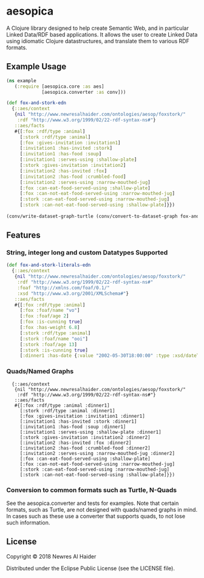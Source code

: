 # aesopica

A Clojure library designed to help create Semantic Web, and in particular Linked Data/RDF based applications. 
It allows the user to create Linked Data using idiomatic Clojure datastructures, and translate them to various RDF formats.

## Example Usage


```clojure
(ns example
   (:require [aesopica.core :as aes]
             [aesopica.converter :as conv]))

(def fox-and-stork-edn
  {::aes/context
   {nil "http://www.newresalhaider.com/ontologies/aesop/foxstork/"
    :rdf "http://www.w3.org/1999/02/22-rdf-syntax-ns#"}
   ::aes/facts
   #{[:fox :rdf/type :animal]
     [:stork :rdf/type :animal]
     [:fox :gives-invitation :invitation1]
     [:invitation1 :has-invited :stork]
     [:invitation1 :has-food :soup]
     [:invitation1 :serves-using :shallow-plate]
     [:stork :gives-invitation :invitation2]
     [:invitation2 :has-invited :fox]
     [:invitation2 :has-food :crumbled-food]
     [:invitation2 :serves-using :narrow-mouthed-jug]
     [:fox :can-eat-food-served-using :shallow-plate]
     [:fox :can-not-eat-food-served-using :narrow-mouthed-jug]
     [:stork :can-eat-food-served-using :narrow-mouthed-jug]
     [:stork :can-not-eat-food-served-using :shallow-plate]}})
  
(conv/write-dataset-graph-turtle (conv/convert-to-dataset-graph fox-and-stork-edn))
```
## Features

### String, integer long and custom Datatypes Supported

```clojure
(def fox-and-stork-literals-edn
  {::aes/context
   {nil "http://www.newresalhaider.com/ontologies/aesop/foxstork/"
    :rdf "http://www.w3.org/1999/02/22-rdf-syntax-ns#"
    :foaf "http://xmlns.com/foaf/0.1/"
    :xsd "http://www.w3.org/2001/XMLSchema#"}
   ::aes/facts
   #{[:fox :rdf/type :animal]
     [:fox :foaf/name "vo"]
     [:fox :foaf/age 2]
     [:fox :is-cunning true]
     [:fox :has-weight 6.8]
     [:stork :rdf/type :animal]
     [:stork :foaf/name "ooi"]
     [:stork :foaf/age 13]
     [:stork :is-cunning true]
     [:dinner1 :has-date {:value "2002-05-30T18:00:00" :type :xsd/dateTime}]}})
```
### Quads/Named Graphs


```clojure(def fox-and-stork-reif-edn
  {::aes/context
   {nil "http://www.newresalhaider.com/ontologies/aesop/foxstork/"
    :rdf "http://www.w3.org/1999/02/22-rdf-syntax-ns#"}
   ::aes/facts
   #{[:fox :rdf/type :animal :dinner1]
     [:stork :rdf/type :animal :dinner1]
     [:fox :gives-invitation :invitation1 :dinner1]
     [:invitation1 :has-invited :stork :dinner1]
     [:invitation1 :has-food :soup :dinner1]
     [:invitation1 :serves-using :shallow-plate :dinner1]
     [:stork :gives-invitation :invitation2 :dinner2]
     [:invitation2 :has-invited :fox :dinner2]
     [:invitation2 :has-food :crumbled-food :dinner2]
     [:invitation2 :serves-using :narrow-mouthed-jug :dinner2]
     [:fox :can-eat-food-served-using :shallow-plate]
     [:fox :can-not-eat-food-served-using :narrow-mouthed-jug]
     [:stork :can-eat-food-served-using :narrow-mouthed-jug]
     [:stork :can-not-eat-food-served-using :shallow-plate]}})
```

### Conversion to common formats such as Turtle, N-Quads

See the aesopica.converter and tests for examples. Note that certain formats, such as Turtle, are not designed with quads/named graphs in mind.
In cases such as these use a converter that supports quads, to not lose such information.

## License

Copyright © 2018 Newres Al Haider

Distributed under the Eclipse Public License (see the LICENSE file). 
